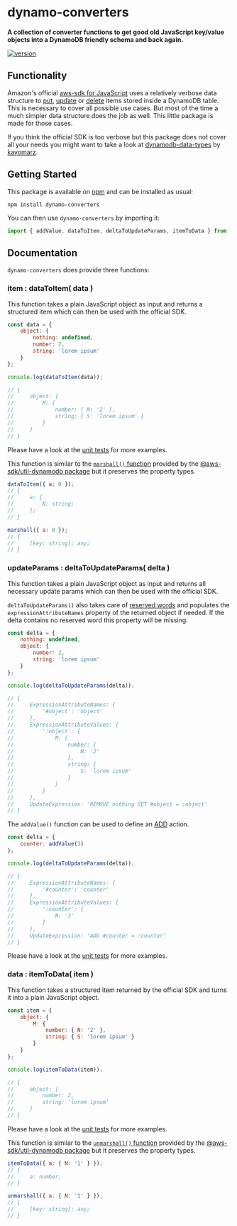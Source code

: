 # dynamo-converters

**A collection of converter functions to get good old JavaScript key/value objects into a DynamoDB friendly schema and back again.**

[![version](https://img.shields.io/npm/v/dynamo-converters.svg?style=flat-square)](https://www.npmjs.com/package/dynamo-converters)

## Functionality

Amazon's official [aws-sdk for JavaScript](https://docs.aws.amazon.com/sdk-for-javascript/) uses a relatively verbose data structure to [put](http://docs.aws.amazon.com/AWSJavaScriptSDK/latest/AWS/DynamoDB.html#putItem-property), [update](http://docs.aws.amazon.com/AWSJavaScriptSDK/latest/AWS/DynamoDB.html#updateItem-property) or [delete](http://docs.aws.amazon.com/AWSJavaScriptSDK/latest/AWS/DynamoDB.html#deleteItem-property) items stored inside a DynamoDB table. This is necessary to cover all possible use cases. But most of the time a much simpler data structure does the job as well. This little package is made for those cases.

If you think the official SDK is too verbose but this package does not cover all your needs you
might want to take a look at [dynamodb-data-types](https://github.com/kayomarz/dynamodb-data-types)
by [kayomarz](https://github.com/kayomarz).

## Getting Started

This package is available on [npm](https://www.npmjs.org/package/dynamo-converters) and can be
installed as usual:

```shell
npm install dynamo-converters
```

You can then use `dynamo-converters` by importing it:

```js
import { addValue, dataToItem, deltaToUpdateParams, itemToData } from 'dynamo-converters';
```

## Documentation

`dynamo-converters` does provide three functions:

### item : dataToItem( data )

This function takes a plain JavaScript object as input and returns a structured item which can then
be used with the official SDK.

```js
const data = {
    object: {
        nothing: undefined,
        number: 2,
        string: 'lorem ipsum'
    }
};

console.log(dataToItem(data));

// {
//     object: {
//         M: {
//             number: { N: '2' },
//             string: { S: 'lorem ipsum' }
//         }
//     }
// }
```

Please have a look at the
[unit tests](https://github.com/chrisguttandin/dynamo-converters/blob/master/test/unit/module.js#L4-L59) for
more examples.

This function is similar to the [`marshall()` function](https://docs.aws.amazon.com/AWSJavaScriptSDK/v3/latest/modules/_aws_sdk_util_dynamodb.html#marshall-1) provided by the [@aws-sdk/util-dynamodb package](https://docs.aws.amazon.com/AWSJavaScriptSDK/v3/latest/modules/_aws_sdk_util_dynamodb.html#aws-sdkutil-dynamodb) but it preserves the property types.

```js
dataToItem({ a: 0 });
// {
//     a: {
//         N: string;
//     };
// }

marshall({ a: 0 });
// {
//     [key: string]: any;
// }
```

### updateParams : deltaToUpdateParams( delta )

This function takes a plain JavaScript object as input and returns all necessary update params which
can then be used with the official SDK.

`deltaToUpdateParams()` also takes care of
[reserved words](http://docs.aws.amazon.com/amazondynamodb/latest/developerguide/ReservedWords.html)
and populates the `expressionAttributeNames` property of the returned object if needed. If the delta
contains no reserved word this property will be missing.

```js
const delta = {
    nothing: undefined,
    object: {
        number: 2,
        string: 'lorem ipsum'
    }
};

console.log(deltaToUpdateParams(delta));

// {
//     ExpressionAttributeNames: {
//         '#object': 'object'
//     },
//     ExpressionAttributeValues: {
//         ':object': {
//             M: {
//                 number: {
//                     N: '2'
//                 },
//                 string: {
//                     S: 'lorem ipsum'
//                 }
//             }
//         }
//     },
//     UpdateExpression: 'REMOVE nothing SET #object = :object'
// }
```

The `addValue()` function can be used to define an [ADD](https://docs.aws.amazon.com/amazondynamodb/latest/developerguide/Expressions.UpdateExpressions.html#Expressions.UpdateExpressions.ADD) action.

```js
const delta = {
    counter: addValue(3)
};

console.log(deltaToUpdateParams(delta));

// {
//     ExpressionAttributeNames: {
//         '#counter': 'counter'
//     },
//     ExpressionAttributeValues: {
//         ':counter': {
//             N: '3'
//         }
//     },
//     UpdateExpression: 'ADD #counter = :counter'
// }
```

Please have a look at the
[unit tests](https://github.com/chrisguttandin/dynamo-converters/blob/master/test/unit/module.js#L61-L182) for
more examples.

### data : itemToData( item )

This function takes a structured item returned by the official SDK and turns it into a plain
JavaScript object.

```js
const item = {
    object: {
        M: {
            number: { N: '2' },
            string: { S: 'lorem ipsum' }
        }
    }
};

console.log(itemToData(item));

// {
//     object: {
//         number: 2,
//         string: 'lorem ipsum'
//     }
// }
```

Please have a look at the [unit tests](https://github.com/chrisguttandin/dynamo-converters/blob/master/test/unit/module.js#L184-L227) for more examples.

This function is similar to the [`unmarshall()` function](https://docs.aws.amazon.com/AWSJavaScriptSDK/v3/latest/modules/_aws_sdk_util_dynamodb.html#unmarshall-1) provided by the [@aws-sdk/util-dynamodb package](https://docs.aws.amazon.com/AWSJavaScriptSDK/v3/latest/modules/_aws_sdk_util_dynamodb.html#aws-sdkutil-dynamodb) but it preserves the property types.

```js
itemToData({ a: { N: '1' } });
// {
//     a: number;
// }

unmarshall({ a: { N: '1' } });
// {
//     [key: string]: any;
// }
```
